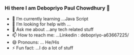### Hi there I am Debopriyo Paul Chowdhury 👋

- 🌱 I’m currently learning ...Java Script
- 🤔 I’m looking for help with ...
- 💬 Ask me about ...any tech related stuff
- 📫 How to reach me: ...Linkedin : debopriyo-a63667225/
- 😄 Pronouns: ... He/His
- ⚡ Fun fact: ...I do a lot of stuff


